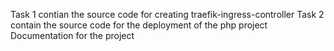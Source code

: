 Task 1 contian the source code for creating traefik-ingress-controller
Task 2 contain the source code for the deployment of the php project
Documentation for the project
